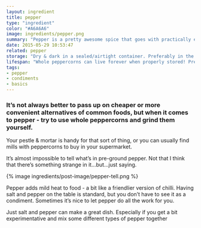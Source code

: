 ```yaml
---
layout: ingredient
title: pepper
type: "ingredient"
color: "#A6A6A6"
image: ingredients/pepper.png
summary: "Pepper is a pretty awesome spice that goes with practically everything."
date: 2015-05-29 10:53:47 
related: pepper
storage: "Dry & dark in a sealed/airtight container. Preferably in the pantry"
lifespan: "Whole peppercorns can live forever when properly stored! Preground pepper may begin to lose potency within a year or so."
tags:
- pepper
- condiments
- basics
---
```

### It’s not always better to pass up on cheaper or more convenient alternatives of common foods, but when it comes to pepper - try to use whole peppercorns and grind them yourself.  

Your pestle & mortar is handy for that sort of thing, or you can usually find mills with peppercorns to buy in your supermarket.  

It’s almost impossible to tell what’s in pre-ground pepper. Not that I think that there’s something strange in it...but...just saying. 

<div class="float-left">
	{% image ingredients/post-image/pepper-tell.png %}	
</div>

Pepper adds mild heat to food - a bit like a friendlier version of chilli. Having salt and pepper on the table is standard, but you don’t have to see it as a condiment. 
Sometimes it’s nice to let pepper do all the work for you. 

Just salt and pepper can make a great dish. Especially if you get a bit experimentative and  mix some different types of pepper together
<div class="float-right">
	
</div>